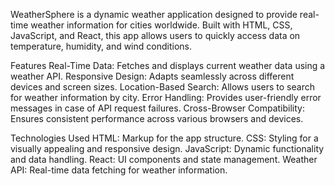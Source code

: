 WeatherSphere is a dynamic weather application designed to provide real-time weather information for cities worldwide. Built with HTML, CSS, JavaScript, and React, this app allows users to quickly access data on temperature, humidity, and wind conditions.

Features
Real-Time Data: Fetches and displays current weather data using a weather API.
Responsive Design: Adapts seamlessly across different devices and screen sizes.
Location-Based Search: Allows users to search for weather information by city.
Error Handling: Provides user-friendly error messages in case of API request failures.
Cross-Browser Compatibility: Ensures consistent performance across various browsers and devices.

Technologies Used
HTML: Markup for the app structure.
CSS: Styling for a visually appealing and responsive design.
JavaScript: Dynamic functionality and data handling.
React: UI components and state management.
Weather API: Real-time data fetching for weather information.
